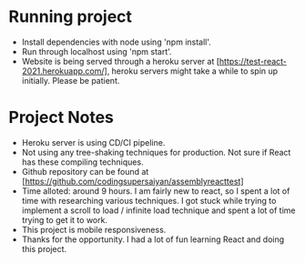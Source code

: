 # Running project
- Install dependencies with node using 'npm install'.
- Run through localhost using 'npm start'.
- Website is being served through a heroku server at [https://test-react-2021.herokuapp.com/], heroku servers might take a while to spin up initially. Please be patient.

# Project Notes
- Heroku server is using CD/CI pipeline.
- Not using any tree-shaking techniques for production. Not sure if React has these compiling techniques.
- Github repository can be found at [https://github.com/codingsupersaiyan/assemblyreacttest]
- Time alloted: around 9 hours. I am fairly new to react, so I spent a lot of time with researching various techniques. I got stuck while trying to implement a scroll to load / infinite load technique and spent a lot of time trying to get it to work.
- This project is mobile responsiveness.
- Thanks for the opportunity. I had a lot of fun learning React and doing this project.
